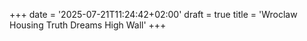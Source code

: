 +++
date = '2025-07-21T11:24:42+02:00'
draft = true
title = 'Wroclaw Housing Truth Dreams High Wall'
+++
